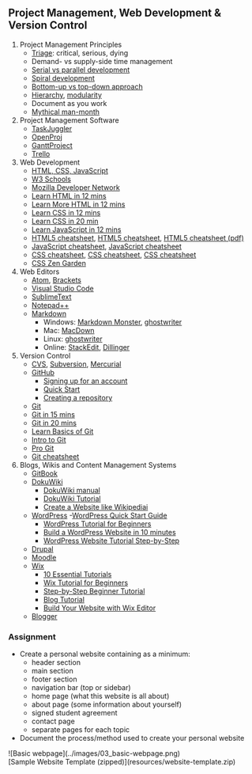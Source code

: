 ## Project Management, Web Development & Version Control
1. Project Management Principles
   * [Triage](https://jeffschwisow.com/how-triage-will-keep-your-projects-from-killing-you-2/): critical, serious, dying
   * Demand- vs supply-side time management
   * [Serial vs parallel development](https://medium.com/ucsddesignco/iterative-vs-parallel-prototyping-575d455da5b5)
   * [Spiral development](https://en.wikipedia.org/wiki/Spiral_model)
   * [Bottom-up vs top-down approach](https://techdifferences.com/difference-between-top-down-and-bottom-up-approach.html)
   * [Hierarchy](https://www.hierarchystructure.com/what-is-project-hierarchy/), [modularity](https://en.wikipedia.org/wiki/Modularity)
   * Document as you work
   * [Mythical man-month](https://en.wikipedia.org/wiki/The_Mythical_Man-Month)
2. Project Management Software
   - [TaskJuggler](https://taskjuggler.org/)
   - [OpenProj](https://sourceforge.net/projects/openproj/)
   - [GanttProject](https://sourceforge.net/projects/openproj/)
   - [Trello](https://trello.com/stevenchew17/boards)
2. Web Development
   * [HTML, CSS, JavaScript](https://blog.hubspot.com/marketing/web-design-html-css-javascript)
   * [W3 Schools](https://www.w3schools.com/)
   * [Mozilla Developer Network](https://developer.mozilla.org/en-US/)
   * [Learn HTML in 12 mins](https://www.youtube.com/watch?v=bWPMSSsVdPk)
   * [Learn More HTML in 12 mins](https://www.youtube.com/watch?v=KJ13lX20FqU)
   * [Learn CSS in 12 mins](https://www.youtube.com/watch?v=0afZj1G0BIE)
   * [Learn CSS in 20 min](https://www.youtube.com/watch?v=1PnVor36_40)
   * [Learn JavaScript in 12 mins](https://www.youtube.com/watch?v=Ukg_U3CnJWI)
   * [HTML5 cheatsheet](https://htmlcheatsheet.com/), [HTML5 cheatsheet](https://developer.mozilla.org/en-US/docs/Learn/HTML/Cheatsheet), [HTML5 cheatsheet (pdf)](https://html.com/wp-content/uploads/html-cheat-sheet.pdf)
   * [JavaScript cheatsheet](https://websitesetup.org/javascript-cheat-sheet/), [JavaScript cheatsheet](https://htmlcheatsheet.com/js/)
   * [CSS cheatsheet](https://websitesetup.org/css3-cheat-sheet/), [CSS cheatsheet](https://htmlcheatsheet.com/css/), [CSS cheatsheet](http://www.cheat-sheets.org/sites/css.su/)
   * [CSS Zen Garden](http://www.csszengarden.com/)
3. Web Editors
   * [Atom](https://atom.io/), [Brackets](http://brackets.io/)
   * [Visual Studio Code](https://code.visualstudio.com/)
   * [SublimeText](https://www.sublimetext.com/)
   * [Notepad++](https://notepad-plus-plus.org/)
   * [Markdown](https://guides.github.com/features/mastering-markdown/)
     - Windows: [Markdown Monster](https://markdownmonster.west-wind.com/), [ghostwriter](https://wereturtle.github.io/ghostwriter/)
     - Mac: [MacDown](https://macdown.uranusjr.com/)
     - Linux: [ghostwriter](https://wereturtle.github.io/ghostwriter/)
     - Online: [StackEdit](https://stackedit.io/), [Dillinger](https://dillinger.io/)
4. Version Control
   * [CVS](https://www.nongnu.org/cvs/), [Subversion](http://subversion.apache.org/), [Mercurial](https://www.mercurial-scm.org/)
   * [GitHub](https://github.com/)
     - [Signing up for an account](https://help.github.com/en/github/getting-started-with-github/signing-up-for-a-new-github-account)
     - [Quick Start](https://help.github.com/en/github/getting-started-with-github/quickstart)
     - [Creating a repository](https://help.github.com/en/github/getting-started-with-github/create-a-repo)
   * [Git](https://www.freecodecamp.org/news/what-is-git-and-how-to-use-it-c341b049ae61/)
   * [Git in 15 mins](https://www.youtube.com/watch?v=USjZcfj8yxE)
   * [Git in 20 mins](https://www.youtube.com/watch?v=IHaTbJPdB-s)
   * [Learn Basics of Git](https://www.freecodecamp.org/news/learn-the-basics-of-git-in-under-10-minutes-da548267cc91/)
   * [Intro to Git](https://product.hubspot.com/blog/git-and-github-tutorial-for-beginners)
   * [Pro Git](https://git-scm.com/book/en/v2)
   * [Git cheatsheet](https://github.github.com/training-kit/downloads/github-git-cheat-sheet.pdf)
5. Blogs, Wikis and Content Management Systems
   * [GitBook](https://www.gitbook.com/)
   * [DokuWiki](https://www.dokuwiki.org/dokuwiki)
     - [DokuWiki manual](https://www.dokuwiki.org/manual)
     - [DokuWiki Tutorial](https://www.youtube.com/playlist?list=PLRbr75d0SxpdC-Xe844r_afMtLZrUQ1Eg)
     - [Create a Website like Wikipediai](https://www.youtube.com/watch?v=I7L6_E4YTRA) 
   * [WordPress](https://wordpress.com/)
     -[WordPress Quick Start Guide](https://wordpress.com/learn/courses/getting-started/quick-start-guide/)
     - [WordPress Tutorial for Beginners](https://www.youtube.com/watch?v=kYY88h5J86A)
     - [Build a WordPress Website in 10 minutes](https://www.youtube.com/watch?v=cVcaJB5vU7s)
     - [WordPress Website Tutorial Step-by-Step](https://www.youtube.com/watch?v=LMVEzg82pnU) 
   * [Drupal](https://www.drupal.org/home)
   * [Moodle](https://moodle.org/)
   * [Wix](https://www.wix.com/)
     - [10 Essential Tutorials](https://www.wix.com/blog/10-wix-essential-tutorials)
     - [Wix Tutorial for Beginners](https://www.tooltester.com/en/blog/wix-tutorial/)
     - [Step-by-Step Beginner Tutorial](https://www.youtube.com/watch?v=YxpjW-Mq96Q)
     - [Blog Tutorial](https://www.youtube.com/watch?v=esvR6Es3Uag&t=205s)
     - [Build Your Website with Wix Editor](https://www.wix.com/learn/courses/web-design/build-your-website-with-the-wix-editor) 
   * [Blogger](https://www.blogger.com/about/)

### Assignment
   - Create a personal website containing as a minimum:
      - header section
      - main section
      - footer section
      - navigation bar (top or sidebar)
      - home page (what this website is all about)
      - about page (some information about yourself)
      - signed student agreement
      - contact page
      - separate pages for each topic
   - Document the process/method used to create your personal website
<p>
   ![Basic webpage](../images/03_basic-webpage.png)
<br>   
   [Sample Website Template (zipped)](resources/website-template.zip)
</p>   
